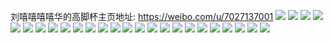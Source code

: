刘嘻嘻嘻嘻华的高脚杯主页地址: https://weibo.com/u/7027137001 
![](https://wx4.sinaimg.cn/mw2000/007Fz9lnly1h9i3msvfqsj30u02er46g.jpg) 
![](https://wx4.sinaimg.cn/mw2000/007Fz9lnly1h9i3me4zazj30u00zu176.jpg) 
![](https://wx4.sinaimg.cn/mw2000/007Fz9lnly1h9g48ttmb8j30xz18aqea.jpg) 
![](https://wx4.sinaimg.cn/mw2000/007Fz9lnly1h9g48td3ddj30zo1bk48n.jpg) 
![](https://wx4.sinaimg.cn/mw2000/007Fz9lnly1h9g48u2oo6j30q20yrtek.jpg) 
![](https://wx4.sinaimg.cn/mw2000/007Fz9lnly1h9g48ue3tjj30zo1bkgz5.jpg) 
![](https://wx4.sinaimg.cn/mw2000/007Fz9lnly1h96ooginqgj30zo0jx424.jpg) 
![](https://wx4.sinaimg.cn/mw2000/007Fz9lnly1h96oohbakmj32c0340qv5.jpg) 
![](https://wx4.sinaimg.cn/mw2000/007Fz9lnly1h96ooimf8sj30sg1iuk3x.jpg) 
![](https://wx4.sinaimg.cn/mw2000/007Fz9lnly1h8pwcsk4zbj32c03401kz.jpg) 
![](https://wx4.sinaimg.cn/mw2000/007Fz9lnly1h8pwctdzclj30zo1bkgu7.jpg) 
![](https://wx4.sinaimg.cn/mw2000/007Fz9lnly1h8fcjgdwq4j30u00u0tdt.jpg) 
![](https://wx4.sinaimg.cn/mw2000/007Fz9lnly1h8fcjh1o1hj30u01hddn6.jpg) 
![](https://wx4.sinaimg.cn/mw2000/007Fz9lnly1h8fcjhxu90j30u01hc43e.jpg) 
![](https://wx4.sinaimg.cn/mw2000/007Fz9lnly1h80i2ecfkwj31400u0jwk.jpg) 
![](https://wx4.sinaimg.cn/mw2000/007Fz9lnly1h80i325wrrj31400u0n2v.jpg) 
![](https://wx4.sinaimg.cn/mw2000/007Fz9lnly1h80i3fdzs0j31400u0tep.jpg) 
![](https://wx4.sinaimg.cn/mw2000/007Fz9lnly1h80i49kdxhj30u0140459.jpg) 
![](https://wx4.sinaimg.cn/mw2000/007Fz9lnly1h80i5ib9d7j30v90y67c2.jpg) 
![](https://wx4.sinaimg.cn/mw2000/007Fz9lnly1h7vrfgp0n6j30tu0t4do5.jpg) 
![](https://wx4.sinaimg.cn/mw2000/007Fz9lnly1h7vrextwntj31sc2ds1jq.jpg) 
![](https://wx4.sinaimg.cn/mw2000/007Fz9lnly1h7vrf07cdwj33402c0qv6.jpg) 
![](https://wx4.sinaimg.cn/mw2000/007Fz9lnly1h7nhutkqgkj30or140gru.jpg) 
![](https://wx4.sinaimg.cn/mw2000/007Fz9lnly1h7nhuyq9u0j30sv1fbgu9.jpg) 
![](https://wx4.sinaimg.cn/mw2000/007Fz9lnly1h7hwfh8gzmj30u01hch12.jpg) 
